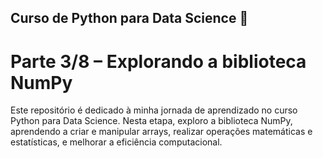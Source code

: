 ## Curso de Python para Data Science 🐍
# Parte 3/8 – Explorando a biblioteca NumPy
Este repositório é dedicado à minha jornada de aprendizado no curso Python para Data Science. Nesta etapa, exploro a biblioteca NumPy, aprendendo a criar e manipular arrays, realizar operações matemáticas e estatísticas, e melhorar a eficiência computacional.
